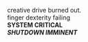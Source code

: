 creative drive burned out.<br>
finger dexterity failing<br>
__SYSTEM CRITICAL__<br>
__*SHUTDOWN IMMINENT*__
